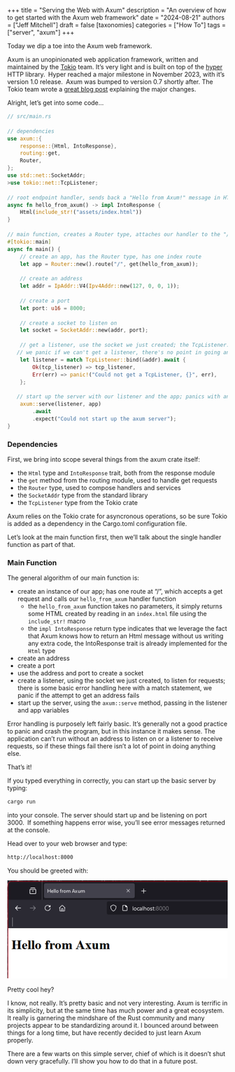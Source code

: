 +++
title = "Serving the Web with Axum"
description = "An overview of how to get started with the Axum web framework"
date = "2024-08-21"
authors = ["Jeff Mitchell"]
draft = false
[taxonomies]
categories = ["How To"]
tags = ["server", "axum"]
+++

Today we dip a toe into the Axum web framework.

Axum is an unopinionated web application framework, written and maintained by the [Tokio](https://tokio.rs/) team. It’s very light and is built on top of the [hyper](https://hyper.rs/) HTTP library. Hyper reached a major milestone in November 2023, with it’s version 1.0 release. Axum was bumped to version 0.7 shortly after. The Tokio team wrote a [great blog post](https://tokio.rs/blog/2023-11-27-announcing-axum-0-7-0) explaining the major changes.

Alright, let’s get into some code…

```rust
// src/main.rs

// dependencies
use axum::{
    response::{Html, IntoResponse},
    routing::get,
    Router,
};
use std::net::SocketAddr;
>use tokio::net::TcpListener;

// root endpoint handler, sends back a "Hello from Axum!" message in HTML
async fn hello_from_axum() -> impl IntoResponse {
    Html(include_str!("assets/index.html"))
}

// main function, creates a Router type, attaches our handler to the "/" route
#[tokio::main]
async fn main() {
    // create an app, has the Router type, has one index route
    let app = Router::new().route("/", get(hello_from_axum));

    // create an address
    let addr = IpAddr::V4(Ipv4Addr::new(127, 0, 0, 1));

    // create a port
    let port: u16 = 8000;

    // create a socket to listen on
    let socket = SocketAddr::new(addr, port);

    // get a listener, use the socket we just created; the TcpListener::bind method could fail, so we use a match statement to handle that
   // we panic if we can't get a listener, there's no point in going any further
    let listener = match TcpListener::bind(&addr).await {
        Ok(tcp_listener) => tcp_listener,
        Err(err) => panic!("Could not get a TcpListener, {}", err),
    };

   // start up the server with our listener and the app; panics with an error message if the axum::serve function fails
    axum::serve(listener, app)
        .await
        .expect("Could not start up the axum server");
}

```

### Dependencies

First, we bring into scope several things from the axum crate itself:

- the `Html` type and `IntoResponse` trait, both from the response module
- the `get` method from the routing module, used to handle get requests
- the `Router` type, used to compose handlers and services
- the `SocketAddr` type from the standard library
- the `TcpListener` type from the Tokio crate

Axum relies on the Tokio crate for asyncronous operations, so be sure Tokio is added as a dependency in the Cargo.toml configuration file.

Let’s look at the main function first, then we’ll talk about the single handler function as part of that.

### Main Function

The general algorithm of our main function is:

- create an instance of our app; has one route at “/”, which accepts a get request and calls our `hello_from_axum` handler function
  - the `hello_from_axum` function takes no parameters, it simply returns some HTML created by reading in an `index.html` file using the `include_str!` macro
  - the `impl IntoResponse` return type indicates that we leverage the fact that Axum knows how to return an Html message without us writing any extra code, the IntoResponse trait is already implemented for the `Html` type
- create an address
- create a port
- use the address and port to create a socket
- create a listener, using the socket we just created, to listen for requests; there is some basic error handling here with a match statement, we panic if the attempt to get an address fails
- start up the server, using the `axum::serve` method, passing in the listener and app variables

Error handling is purposely left fairly basic. It’s generally not a good practice to panic and crash the program, but in this instance it makes sense. The application can’t run without an address to listen on or a listener to receive requests, so if these things fail there isn’t a lot of point in doing anything else.

That’s it!

If you typed everything in correctly, you can start up the basic server by typing:

```bash
cargo run
```

into your console. The server should start up and be listening on port 3000. If something happens error wise, you’ll see error messages returned at the console.

Head over to your web browser and type:

```bash
http://localhost:8000
```

You should be greeted with:

![](hello-from-axum.png)

Pretty cool hey?

I know, not really. It’s pretty basic and not very interesting. Axum is terrific in its simplicity, but at the same time has much power and a great ecosystem. It really is garnering the mindshare of the Rust community and many projects appear to be standardizing around it. I bounced around between things for a long time, but have recently decided to just learn Axum properly.

There are a few warts on this simple server, chief of which is it doesn’t shut down very gracefully. I’ll show you how to do that in a future post.
